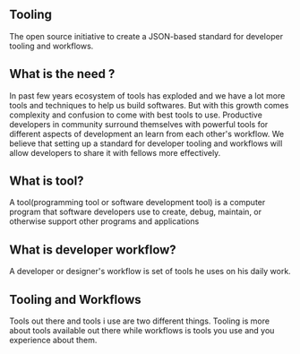 ## Tooling
The open source initiative to create a JSON-based standard for developer tooling and workflows.

## What is the need ?
In past few years ecosystem of tools has exploded and we have a lot more tools and techniques to help us build softwares. But with this growth comes complexity and confusion to come with best tools to use. Productive developers in community surround themselves with powerful tools for different aspects of development an learn from each other's workflow. We believe that setting up a standard for developer tooling and workflows will allow developers to share it with fellows more effectively.

## What is tool?
A tool(programming tool or software development tool) is a computer program that software developers use to create, debug, maintain, or otherwise support other programs and applications

## What is developer workflow?
A developer or designer's workflow is set of tools he uses on his daily work.

## Tooling and Workflows
Tools out there and tools i use are two different things. Tooling is more about tools available out there while workflows is tools you use and you experience about them.
